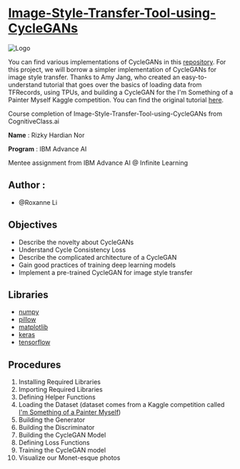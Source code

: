 # [Image-Style-Transfer-Tool-using-CycleGANs](https://cognitiveclass.ai/courses/course-v1:IBM+GPXX0KSEEN+v1?authuser=0)

![Logo](https://cf-courses-data.s3.us.cloud-object-storage.appdomain.cloud/IBM-GPXX0KSEEN/images/starry_night.png)


You can find various implementations of CycleGANs in this [repository](https://github.com/junyanz/pytorch-CycleGAN-and-pix2pix). For this project, we will borrow a simpler implementation of CycleGANs for image style transfer. Thanks to Amy Jang, who created an easy-to-understand tutorial that goes over the basics of loading data from TFRecords, using TPUs, and building a CycleGAN for the I'm Something of a Painter Myself Kaggle competition. You can find the original tutorial [here](https://www.kaggle.com/code/amyjang/monet-cyclegan-tutorial/notebook#Create-submission-file).


Course completion of Image-Style-Transfer-Tool-using-CycleGANs from CognitiveClass.ai


**Name** : Rizky Hardian Nor

**Program** : IBM Advance AI

Mentee assignment from IBM Advance AI @ Infinite Learning

## **Author** : 
 * @Roxanne Li

## Objectives

 -  Describe the novelty about CycleGANs
 -  Understand Cycle Consistency Loss
 -  Describe the complicated architecture of a CycleGAN
 -  Gain good practices of training deep learning models
 -  Implement a pre-trained CycleGAN for image style transfer

## Libraries

 - [numpy](https://numpy.org/)
 - [pillow](https://pillow.readthedocs.io/en/stable/)
 - [matplotlib](https://matplotlib.org/)
 - [keras](https://keras.io/)
 - [tensorflow](https://www.tensorflow.org/)

## Procedures

 1. Installing Required Libraries
 2. Importing Required Libraries
 3. Defining Helper Functions
 4. Loading the Dataset (dataset comes from a Kaggle competition called [I'm Something of a Painter Myself](https://www.kaggle.com/competitions/gan-getting-started/data))
 5. Building the Generator
 6. Building the Discriminator
 7. Building the CycleGAN Model
 8. Defining Loss Functions
 9. Training the CycleGAN model
 10. Visualize our Monet-esque photos
